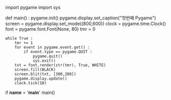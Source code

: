 import pygame
import sys

def main() :
    pygame.init()
    pygame.display.set_caption("첫번째 Pygame")
    screen = pygame.display.set_mode((800,600))
    clock = pygame.time.Clock()
    font = pygame.font.Font(None, 80)
    tmr = 0

    while True :
        tmr += 1
        for event in pygame.event.get() :
            if event.type == pygame.QUIT :
                pygame.quit()
                sys.exit()
        txt = font.render(str(tmr), True, WHITE)
        screen.fill(BLACK)
        screen.blit(txt, [300,200])
        pygame.display.update()
        clock.tick(10)

if __name__ = '__main__'
    main()

